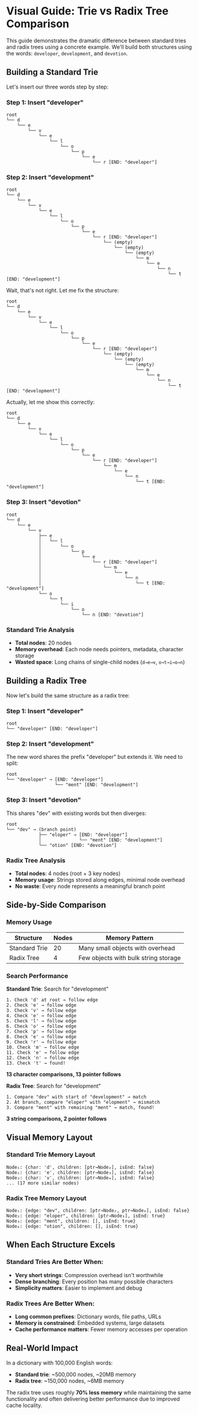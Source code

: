 # Visual Guide: Trie vs Radix Tree Comparison

This guide demonstrates the dramatic difference between standard tries and radix trees using a concrete example. We'll build both structures using the words: `developer`, `development`, and `devotion`.

## Building a Standard Trie

Let's insert our three words step by step:

### Step 1: Insert "developer"
```
root
└── d
    └── e
        └── v
            └── e
                └── l
                    └── o
                        └── p
                            └── e
                                └── r [END: "developer"]
```

### Step 2: Insert "development"  
```
root
└── d
    └── e
        └── v
            └── e
                └── l
                    └── o
                        └── p
                            └── e
                                └── r [END: "developer"]
                                    └── (empty)
                                        └── (empty)
                                            └── (empty)
                                                └── m
                                                    └── e
                                                        └── n
                                                            └── t [END: "development"]
```

Wait, that's not right. Let me fix the structure:

```
root
└── d
    └── e
        └── v
            └── e
                └── l
                    └── o
                        └── p
                            └── e
                                └── r [END: "developer"]
                                    └── (empty) 
                                        └── (empty)
                                            └── (empty)
                                                └── m
                                                    └── e
                                                        └── n
                                                            └── t [END: "development"]
```

Actually, let me show this correctly:

```
root
└── d
    └── e
        └── v
            └── e
                └── l
                    └── o
                        └── p
                            └── e
                                └── r [END: "developer"]
                                    └── m
                                        └── e
                                            └── n
                                                └── t [END: "development"]
```

### Step 3: Insert "devotion"
```
root
└── d
    └── e
        └── v
            ├── e
            │   └── l
            │       └── o
            │           └── p
            │               └── e
            │                   └── r [END: "developer"]
            │                       └── m
            │                           └── e
            │                               └── n
            │                                   └── t [END: "development"]
            └── o
                └── t
                    └── i
                        └── o
                            └── n [END: "devotion"]
```

### Standard Trie Analysis
- **Total nodes**: 20 nodes
- **Memory overhead**: Each node needs pointers, metadata, character storage
- **Wasted space**: Long chains of single-child nodes (`d→e→v`, `o→t→i→o→n`)

## Building a Radix Tree

Now let's build the same structure as a radix tree:

### Step 1: Insert "developer"
```
root
└── "developer" [END: "developer"]
```

### Step 2: Insert "development"
The new word shares the prefix "developer" but extends it. We need to split:

```
root
└── "developer" → [END: "developer"]
                  └── "ment" [END: "development"]
```

### Step 3: Insert "devotion"  
This shares "dev" with existing words but then diverges:

```
root
└── "dev" → (branch point)
            ├── "eloper" → [END: "developer"]
            │              └── "ment" [END: "development"]
            └── "otion" [END: "devotion"]
```

### Radix Tree Analysis
- **Total nodes**: 4 nodes (root + 3 key nodes)
- **Memory usage**: Strings stored along edges, minimal node overhead
- **No waste**: Every node represents a meaningful branch point

## Side-by-Side Comparison

### Memory Usage

| Structure | Nodes | Memory Pattern |
|-----------|-------|----------------|
| Standard Trie | 20 | Many small objects with overhead |
| Radix Tree | 4 | Few objects with bulk string storage |

### Search Performance

**Standard Trie**: Search for "development"
```
1. Check 'd' at root → follow edge
2. Check 'e' → follow edge  
3. Check 'v' → follow edge
4. Check 'e' → follow edge
5. Check 'l' → follow edge
6. Check 'o' → follow edge
7. Check 'p' → follow edge
8. Check 'e' → follow edge
9. Check 'r' → follow edge
10. Check 'm' → follow edge
11. Check 'e' → follow edge
12. Check 'n' → follow edge
13. Check 't' → found!
```
**13 character comparisons, 13 pointer follows**

**Radix Tree**: Search for "development"
```
1. Compare "dev" with start of "development" → match
2. At branch, compare "eloper" with "elopment" → mismatch
3. Compare "ment" with remaining "ment" → match, found!
```
**3 string comparisons, 2 pointer follows**

## Visual Memory Layout

### Standard Trie Memory Layout
```
Node₁: {char: 'd', children: [ptr→Node₂], isEnd: false}
Node₂: {char: 'e', children: [ptr→Node₃], isEnd: false}  
Node₃: {char: 'v', children: [ptr→Node₄], isEnd: false}
... (17 more similar nodes)
```

### Radix Tree Memory Layout  
```
Node₁: {edge: "dev", children: [ptr→Node₂, ptr→Node₄], isEnd: false}
Node₂: {edge: "eloper", children: [ptr→Node₃], isEnd: true}
Node₃: {edge: "ment", children: [], isEnd: true}
Node₄: {edge: "otion", children: [], isEnd: true}
```

## When Each Structure Excels

### Standard Tries Are Better When:
- **Very short strings**: Compression overhead isn't worthwhile
- **Dense branching**: Every position has many possible characters
- **Simplicity matters**: Easier to implement and debug

### Radix Trees Are Better When:
- **Long common prefixes**: Dictionary words, file paths, URLs
- **Memory is constrained**: Embedded systems, large datasets
- **Cache performance matters**: Fewer memory accesses per operation

## Real-World Impact

In a dictionary with 100,000 English words:
- **Standard trie**: ~500,000 nodes, ~20MB memory
- **Radix tree**: ~150,000 nodes, ~6MB memory

The radix tree uses roughly **70% less memory** while maintaining the same functionality and often delivering better performance due to improved cache locality.